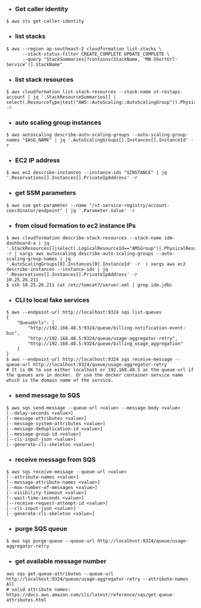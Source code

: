 - ### Get caller identity
```shell
$ aws sts get-caller-identity
```

- ### list stacks
```shell
$ aws --region ap-southeast-2 cloudformation list-stacks \
      --stack-status-filter CREATE_COMPLETE UPDATE_COMPLETE \
      --query "StackSummaries[?contains(StackName, 'MN-ShortUrl-Service')].StackName"
```

- ### list stack resources
```shell
$ aws cloudformation list-stack-resources --stack-name st-restapi-account | jq '.StackResourceSummaries[] | select(.ResourceType|test("AWS::AutoScaling::AutoScalingGroup")).PhysicalResourceId' -r
```

- ### auto scaling group instances
```shell
$ aws autoscaling describe-auto-scaling-groups --auto-scaling-group-names "$ASG_NAME" | jq '.AutoScalingGroups[].Instances[].InstanceId' -r
```

- ### EC2 IP address
```shell
$ aws ec2 describe-instances --instance-ids "$INSTANCE" | jq '.Reservations[].Instances[].PrivateIpAddress' -r
```

- ### get SSM parameters
```shell
$ aws ssm get-parameter --name "/st-service-registry/account-coordinator/endpoint" | jq '.Parameter.Value' -r
```

- ### from cloud formation to ec2 instance IPs
```shell
$ aws cloudformation describe-stack-resources --stack-name idm-dashboard-a | jq '.StackResources[]|select(.LogicalResourceId=="AMSGroup")|.PhysicalResourceId' -r | xargs aws autoscaling describe-auto-scaling-groups --auto-scaling-group-names | jq '.AutoScalingGroups[0].Instances[0].InstanceId' -r  | xargs aws ec2 describe-instances --instance-ids | jq '.Reservations[].Instances[].PrivateIpAddress' -r
10.25.26.211
$ ssh 10.25.26.211 cat /etc/tomcat7/server.xml | grep idm.jdbc
```

- ### CLI to local fake services
```shell
$ aws --endpoint-url http://localhost:9324 sqs list-queues
{
    "QueueUrls": [
        "http://192.168.48.5:9324/queue/billing-notification-event-bus",
        "http://192.168.48.5:9324/queue/usage-aggregator-retry",
        "http://192.168.48.5:9324/queue/billing_usage_aggregation"
    ]
}
$ aws --endpoint-url http://localhost:9324 sqs receive-message --queue-url http://localhost:9324/queue/usage-aggregator-retry
# It is OK to use either localhost or 192.168.48.5 as the queue-url if the queues are in docker. Or use the docker container service name which is the domain name of the service.
```

- ### send message to SQS
```shell
$ aws sqs send-message --queue-url <value> --message-body <value>
[--delay-seconds <value>]
[--message-attributes <value>]
[--message-system-attributes <value>]
[--message-deduplication-id <value>]
[--message-group-id <value>]
[--cli-input-json <value>]
[--generate-cli-skeleton <value>]
```

- ### receive message from SQS
```shell
$ aws sqs receive-message --queue-url <value>
[--attribute-names <value>]
[--message-attribute-names <value>]
[--max-number-of-messages <value>]
[--visibility-timeout <value>]
[--wait-time-seconds <value>]
[--receive-request-attempt-id <value>]
[--cli-input-json <value>]
[--generate-cli-skeleton <value>]
```

- ### purge SQS queue
```shell
$ aws sqs purge-queue --queue-url http://localhost:9324/queue/usage-aggregator-retry
```

- ### get available message number
```shell
aws sqs get-queue-attributes --queue-url http://localhost:9324/queue/usage-aggregator-retry --attribute-names All
# valid attribute names: https://docs.aws.amazon.com/cli/latest/reference/sqs/get-queue-attributes.html
```